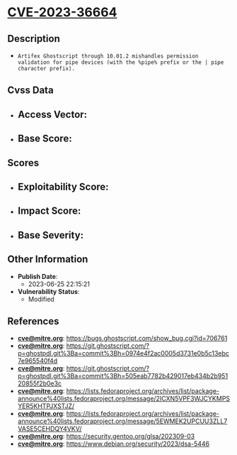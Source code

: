 
# [CVE-2023-36664](https://cve.mitre.org/cgi-bin/cvename.cgi?name=CVE-2023-36664)

## Description

- `Artifex Ghostscript through 10.01.2 mishandles permission validation for pipe devices (with the %pipe% prefix or the | pipe character prefix).`

## Cvss Data

- **Access Vector**:
  - 
- **Base Score**:
  - 

## Scores

- **Exploitability Score**:
  - 
- **Impact Score**:
  - 
- **Base Severity**:
  - 

## Other Information

- **Publish Date**:
  - 2023-06-25 22:15:21
- **Vulnerability Status**:
  - Modified

## References

- **cve@mitre.org**: https://bugs.ghostscript.com/show_bug.cgi?id=706761
- **cve@mitre.org**: https://git.ghostscript.com/?p=ghostpdl.git%3Ba=commit%3Bh=0974e4f2ac0005d3731e0b5c13ebc7e965540f4d
- **cve@mitre.org**: https://git.ghostscript.com/?p=ghostpdl.git%3Ba=commit%3Bh=505eab7782b429017eb434b2b95120855f2b0e3c
- **cve@mitre.org**: https://lists.fedoraproject.org/archives/list/package-announce%40lists.fedoraproject.org/message/2ICXN5VPF3WJCYKMPSYER5KHTPJXSTJZ/
- **cve@mitre.org**: https://lists.fedoraproject.org/archives/list/package-announce%40lists.fedoraproject.org/message/5EWMEK2UPCUU3ZLL7VASE5CEHDQY4VKV/
- **cve@mitre.org**: https://security.gentoo.org/glsa/202309-03
- **cve@mitre.org**: https://www.debian.org/security/2023/dsa-5446
